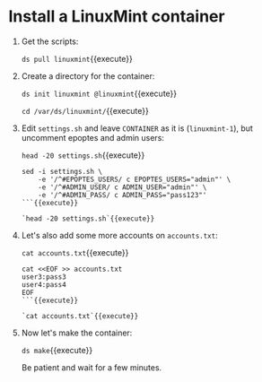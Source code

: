 # Install a LinuxMint container

1. Get the scripts:

   `ds pull linuxmint`{{execute}}

2. Create a directory for the container:

   `ds init linuxmint @linuxmint`{{execute}}
   
   `cd /var/ds/linuxmint/`{{execute}}

3. Edit `settings.sh` and leave `CONTAINER` as it is (`linuxmint-1`),
   but uncomment epoptes and admin users:
   
   `head -20 settings.sh`{{execute}}
   
   ```
   sed -i settings.sh \
       -e '/^#EPOPTES_USERS/ c EPOPTES_USERS="admin"' \
       -e '/^#ADMIN_USER/ c ADMIN_USER="admin"' \
       -e '/^#ADMIN_PASS/ c ADMIN_PASS="pass123"'
   ```{{execute}}
   
   `head -20 settings.sh`{{execute}}

4. Let's also add some more accounts on `accounts.txt`:

   `cat accounts.txt`{{execute}}
   
   ```
   cat <<EOF >> accounts.txt
   user3:pass3
   user4:pass4
   EOF
   ```{{execute}}

   `cat accounts.txt`{{execute}}
   
5. Now let's make the container:

   `ds make`{{execute}}

   Be patient and wait for a few minutes.
